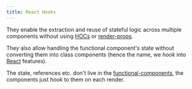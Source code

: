 ```yaml
---
title: React Hooks
---
```


They enable the extraction and reuse of stateful logic across multiple components without using [HOCs](/Knowledge/React/HOCs.md) or [render-props](/Knowledge/React/render-props.md).

They also allow handling the functional component's state without converting them into class components (hence the name, we _hook_ into [React](/Knowledge/React/index.md) features).

The state, references etc. don't live in the [functional-components](/Knowledge/React/functional-components.md), the components just _hook_ to them on each render.
